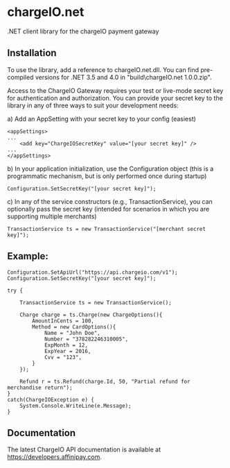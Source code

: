 chargeIO.net
============

.NET client library for the chargeIO payment gateway

Installation
-----------

To use the library, add a reference to chargeIO.net.dll. You can find pre-compiled versions for .NET 3.5 and 4.0 in
"build\chargeIO.net 1.0.0.zip".

Access to the ChargeIO Gateway requires your test or live-mode secret key for authentication and authorization. You can provide your
secret key to the library in any of three ways to suit your development needs:

a) Add an AppSetting with your secret key to your config (easiest)

	<appSettings>
	...
		<add key="ChargeIOSecretKey" value="[your secret key]" />
	...
	</appSettings>

b) In your application initialization, use the Configuration object (this is a programmatic mechanism, but is only performed once during startup)

	Configuration.SetSecretKey("[your secret key]");

c) In any of the service constructors (e.g., TransactionService), you can optionally pass the secret key (intended for scenarios in which you are supporting multiple merchants)

	TransactionService ts = new TransactionService("[merchant secret key]");

Example:
--------

	Configuration.SetApiUrl("https://api.chargeio.com/v1");
	Configuration.SetSecretKey("[your secret key]");

	try {

		TransactionService ts = new TransactionService();

		Charge charge = ts.Charge(new ChargeOptions(){
			AmountInCents = 100,
			Method = new CardOptions(){
				Name = "John Doe",
				Number = "378282246310005",
				ExpMonth = 12,
				ExpYear = 2016,
				Cvv = "123",
			}
		});

		Refund r = ts.Refund(charge.Id, 50, "Partial refund for merchandise return");
	}
	catch(ChargeIOException e) {
		System.Console.WriteLine(e.Message);
    }

Documentation
-----------

The latest ChargeIO API documentation is available at https://developers.affinipay.com.
